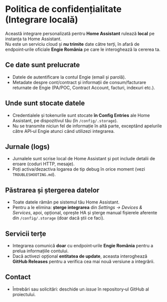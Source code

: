 # Politica de confidențialitate (Integrare locală)

Această integrare personalizată pentru **Home Assistant** rulează **local** pe instanța ta Home Assistant.  
Nu este un serviciu cloud și **nu trimite** date către terți, în afară de endpoint‑urile oficiale **Engie România** pe care le interoghează la cererea ta.

## Ce date sunt prelucrate
- Datele de autentificare la contul Engie (email și parolă).
- Metadate despre cont/contract și informații de consum/facturare returnate de Engie (PA/POC, Contract Account, facturi, indexuri etc.).

## Unde sunt stocate datele
- Credentialele și tokenurile sunt stocate **în Config Entries** ale Home Assistant, pe dispozitivul tău (în `/config/.storage`).  
- Nu se transmite niciun fel de informație în altă parte, exceptând apelurile către API‑ul Engie atunci când utilizezi integrarea.

## Jurnale (logs)
- Jurnalele sunt scrise local de Home Assistant și pot include detalii de eroare (coduri HTTP, mesaje).  
- Poți activa/dezactiva logarea de tip debug în orice moment (vezi `TROUBLESHOOTING.md`).

## Păstrarea și ștergerea datelor
- Toate datele rămân pe sistemul tău Home Assistant.  
- Pentru a le elimina: **șterge integrarea** din *Settings → Devices & Services*, apoi, opțional, oprește HA și șterge manual fișierele aferente din `/config/.storage` (doar dacă știi ce faci).

## Servicii terțe
- Integrarea comunică **doar** cu endpoint‑urile **Engie România** pentru a prelua informațiile contului.  
- Dacă activezi opțional **entitatea de update**, aceasta interoghează **GitHub Releases** pentru a verifica cea mai nouă versiune a integrării.

## Contact
- Întrebări sau solicitări: deschide un *issue* în repository‑ul GitHub al proiectului.
